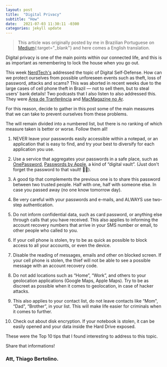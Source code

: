 ```yaml
---
layout: post
title:  "Digital Privacy"
subtitle: "How"
date:   2021-07-03 11:30:11 -0300
categories: jekyll update
---
```


> This article was originally posted by me in Brazilian Portuguese on [Medium](https://thbertolino.medium.com/privacidade-digital-e35454e337c6/){:target="_blank"} and here comes a English translation.

Digital privacy is one of the main points within our connected life, and this is as important as remembering to lock the house when you go out.

This week [NerdTech's](https://jovemnerd.com.br/nerdcast/nerdtech/autodefesa-digital/) addressed the topic of Digital Self-Defense. How can we protect ourselves from possible unforeseen events such as theft, loss of password, attacks and scams? This was aborted in recent weeks due to the large cases of cell phone theft in Brazil — not to sell them, but to steal users' bank details! Two podcasts that I also listen to also addressed this. They were [Área de Tranferência](https://gigahertz.fm/podcasts/adt/231) and [MacMagazine no Ar](https://macmagazine.com.br/post/2021/06/25/macmagazine-no-ar-430-roubo-de-celulares-pip-no-youtube-nubank-no-apple-pay-e-mais/).

For this reason, decide to gather in this post some of the main measures that we can take to prevent ourselves from these problems.

The will remain divided into a numbered list, but there is no ranking of which measure taken is better or worse. Follow them all!

1. NEVER leave your passwords easily accessible within a notepad, or an application that is easy to find, and try your best to diversify for each application you use.

2. Use a service that aggregates your passwords in a safe place, such as [OnePassword](https://1password.com/), [Passwords by Apple](https://support.apple.com/en-us/HT211145), a kind of “digital vault”. (Just don't forget the password to that vault! 🤦‍♂️).

3. A good tip that complements the previous one is to share this password between two trusted people. Half with one, half with someone else. In case you passed away (no one know tomorrow day).

4. Be very careful with your passwords and e-mails, and ALWAYS use two-step authentication.

5. Do not inform confidential data, such as card password, or anything else through calls that you have received. This also applies to informing the account recovery numbers that arrive in your SMS number or email, to other people who called to you.

6. If your cell phone is stolen, try to be as quick as possible to block access to all your accounts, or even the device.

7. Disable the reading of messages, emails and other on blocked screen. If your cell phone is stolen, the thief will not be able to see a possible message with an account recovery code.

8. Do not add locations such as “Home”, “Work”, and others to your geolocation applications (Google Maps, Apple Maps). Try to be as discreet as possible when it comes to geolocation, in case of hacker attacks.

9. This also applies to your contact list, do not leave contacts like “Mom", “Dad", “Brother”, in your list. This will make life easier for criminals when it comes to further.

10. Check out about disk encryption. If your notebook is stolen, it can be easily opened and your data inside the Hard Drive exposed.

These were the Top 10 tips that I found interesting to address to this topic.

Share that informations!

### Att, Thiago Bertolino.